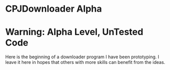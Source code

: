 # CPJDownloader Alpha

# Warning: Alpha Level, UnTested Code
Here is the beginning of a downloader program I have been prototyping.  I leave it here in hopes that others with more skills can benefit from the ideas.